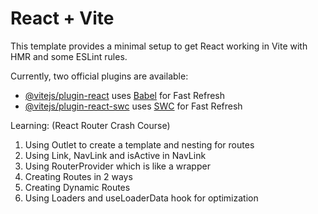 # React + Vite

This template provides a minimal setup to get React working in Vite with HMR and some ESLint rules.

Currently, two official plugins are available:

- [@vitejs/plugin-react](https://github.com/vitejs/vite-plugin-react/blob/main/packages/plugin-react/README.md) uses [Babel](https://babeljs.io/) for Fast Refresh
- [@vitejs/plugin-react-swc](https://github.com/vitejs/vite-plugin-react-swc) uses [SWC](https://swc.rs/) for Fast Refresh

Learning: (React Router Crash Course)

1) Using Outlet to create a template and nesting for routes
2) Using Link, NavLink and isActive in NavLink
3) Using RouterProvider which is like a wrapper
4) Creating Routes in 2 ways
5) Creating Dynamic Routes
6) Using Loaders and useLoaderData hook for optimization